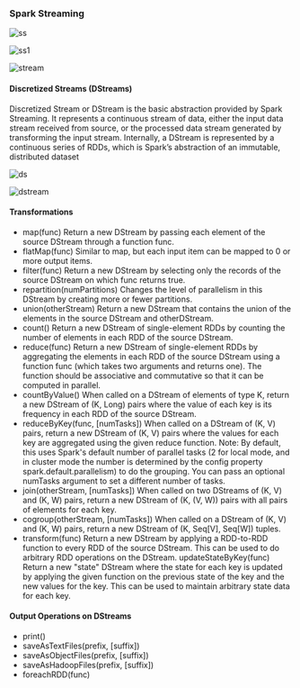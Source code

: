 ### Spark Streaming

![ss](http://spark.apache.org/docs/latest/img/streaming-arch.png)

![ss1](http://spark.apache.org/docs/latest/img/streaming-flow.png)

![stream](https://www.safaribooksonline.com/library/view/learning-pyspark/9781786463708/graphics/B05793_10_04.jpg)

#### Discretized Streams (DStreams)
Discretized Stream or DStream is the basic abstraction provided by Spark Streaming. It represents a continuous stream of data, either the input data stream received from source, or the processed data stream generated by transforming the input stream. Internally, a DStream is represented by a continuous series of RDDs, which is Spark’s abstraction of an immutable, distributed dataset 

![ds](http://spark.apache.org/docs/latest/img/streaming-dstream.png)

![dstream](http://spark.apache.org/docs/latest/img/streaming-dstream-ops.png)

#### Transformations
* map(func)	Return a new DStream by passing each element of the source DStream through a function func.
* flatMap(func)	Similar to map, but each input item can be mapped to 0 or more output items.
* filter(func)	Return a new DStream by selecting only the records of the source DStream on which func returns true.
* repartition(numPartitions)	Changes the level of parallelism in this DStream by creating more or fewer partitions.
* union(otherStream)	Return a new DStream that contains the union of the elements in the source DStream and otherDStream.
* count()	Return a new DStream of single-element RDDs by counting the number of elements in each RDD of the source DStream.
* reduce(func)	Return a new DStream of single-element RDDs by aggregating the elements in each RDD of the source DStream using a function func (which takes two arguments and returns one). The function should be associative and commutative so that it can be computed in parallel.
* countByValue()	When called on a DStream of elements of type K, return a new DStream of (K, Long) pairs where the value of each key is its frequency in each RDD of the source DStream.
* reduceByKey(func, [numTasks])	When called on a DStream of (K, V) pairs, return a new DStream of (K, V) pairs where the values for each key are aggregated using the given reduce function. Note: By default, this uses Spark's default number of parallel tasks (2 for local mode, and in cluster mode the number is determined by the config property spark.default.parallelism) to do the grouping. You can pass an optional numTasks argument to set a different number of tasks.
* join(otherStream, [numTasks])	When called on two DStreams of (K, V) and (K, W) pairs, return a new DStream of (K, (V, W)) pairs with all pairs of elements for each key.
* cogroup(otherStream, [numTasks])	When called on a DStream of (K, V) and (K, W) pairs, return a new DStream of (K, Seq[V], Seq[W]) tuples.
* transform(func)	Return a new DStream by applying a RDD-to-RDD function to every RDD of the source DStream. This can be used to do arbitrary RDD operations on the DStream.
updateStateByKey(func)	Return a new "state" DStream where the state for each key is updated by applying the given function on the previous state of the key and the new values for the key. This can be used to maintain arbitrary state data for each key.

#### Output Operations on DStreams
* print()
* saveAsTextFiles(prefix, [suffix])
* saveAsObjectFiles(prefix, [suffix])
* saveAsHadoopFiles(prefix, [suffix])
* foreachRDD(func)